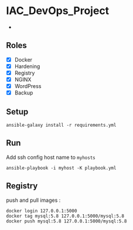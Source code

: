 # IAC_DevOps_Project
-

## Roles
- [x] Docker
- [x] Hardening
- [x] Registry
- [x] NGINX
- [x] WordPress
- [x] Backup

## Setup
```
ansible-galaxy install -r requirements.yml
```

## Run
Add ssh config host name to `myhosts`
```
ansible-playbook -i myhost -K playbook.yml
```

## Registry
push and pull images :
```
docker login 127.0.0.1:5000
docker tag mysql:5.8 127.0.0.1:5000/mysql:5.8
docker push mysql:5.8 127.0.0.1:5000/mysql:5.8
```
